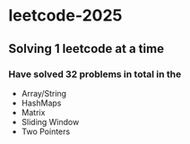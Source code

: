 # leetcode-2025
## Solving 1 leetcode at a time

### Have solved 32 problems in total in the 
* Array/String
* HashMaps
* Matrix
* Sliding Window
* Two Pointers
